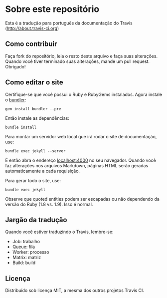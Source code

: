 # Sobre este repositório #

Esta é a tradução para português da documentação do Travis (http://about.travis-ci.org)

## Como contribuir

Faça fork do repositório, leia o resto deste arquivo e faça suas alterações. 
Quando você tiver terminado suas alterações, mande um pull request. Obrigado!

## Como editar o site

Certifique-se que você possui o Ruby e RubyGems instalados. Agora instale o
[bundler](http://gembundler.com/):

    gem install bundler --pre

Então instale as dependências:

    bundle install

Para montar um servidor web local que irá rodar o site de documentação, use:

    bundle exec jekyll --server

E então abra o endereço [localhost:4000](http://localhost:4000/) no seu navegador. Quando você
faz alterações nos arquivos Markdown, páginas HTML serão geradas automaticamente a cada requisição.

Para gerar todo o site, use:

    bundle exec jekyll

Observe que quoted entities podem ser escapadas ou não dependendo da versão do Ruby (1.8 vs. 1.9). Isso é normal.

## Jargão da tradução

Quando você estiver traduzindo o Travis, lembre-se:

* Job: trabalho
* Queue: fila
* Worker: processo
* Matrix: matriz
* Build: build

## Licença

Distribuído sob licença MIT, a mesma dos outros projetos Travis CI.
